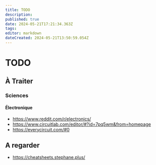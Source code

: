 ```yaml
---
title: TODO
description: 
published: true
date: 2024-05-21T17:21:34.363Z
tags: 
editor: markdown
dateCreated: 2024-05-21T13:50:59.054Z
---
```


# TODO

## À Traiter

### Sciences

#### Électronique

- https://www.reddit.com/r/electronics/
- https://www.circuitlab.com/editor/#?id=7pq5wm&from=homepage
- https://everycircuit.com/#0

## A regarder

- <https://cheatsheets.stephane.plus/>